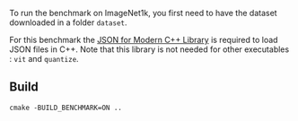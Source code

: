 To run the benchmark on ImageNet1k, you first need to have the dataset downloaded in a folder `dataset`.

For this benchmark the [JSON for Modern C++ Library](https://github.com/nlohmann/json) is required to load JSON files in C++. Note that this library is not needed for other executables : `vit` and `quantize`.

## Build

    cmake -BUILD_BENCHMARK=ON ..